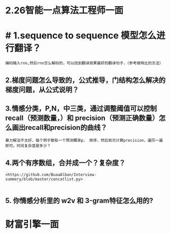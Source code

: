# 2.26智能一点算法工程师一面
# # 1.sequence to sequence 模型怎么进行翻译？
    编码输入rnn,然后rnn怎么解码的，可以找到翻译效果最好的翻译句子，（参考维特比的方法）
    
##  2.梯度问题怎么导致的，公式推导，门结构怎么解决的梯度问题，从公式说明？
  
 ## 3.情感分类，P,N，中三类，通过调整阈值可以控制recall（预测数量，）和 precision（预测正确数量）怎么画出recall和precision的曲线？
  
    暴力解法不太好，每个例子都有一个预测概率p， 排序，然后依次计算precision，遍历一遍即可。时间复杂度是多少？
    
##  4.两个有序数组，合并成一个？复杂度？
    <https://github.com/BuaaAlban/Interview-summery/blob/master/concatlist.py>
         `
 ##   5. 你情感分析里的 w2v 和 3-gram特征怎么用的?
    
# 财富引擎一面
  
    
